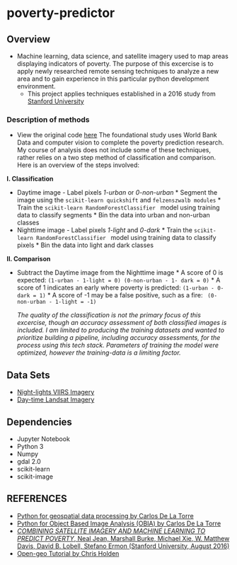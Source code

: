 # poverty-predictor

## Overview 
* Machine learning, data science, and satellite imagery used to map areas displaying indicators of poverty. The purpose of this excercise is to apply newly researched remote sensing techniques to analyze a new area and to gain experience in this particular python development environment. 
    * This project applies techniques established in a 2016 study from [Stanford University](http://sustain.stanford.edu/predicting-poverty/)

### Description of methods 
  * View the original code [here](https://github.com/nealjean/predicting-poverty)
  The foundational study uses World Bank Data and computer vision to complete the poverty prediction research. My course of analysis does not include some of these techniques, rather relies on a two step method of classification and comparison. Here is an overview of the steps involved:
    
  **I. Classification**
  * Daytime image - Label pixels *1-urban* or *0-non-urban*
         * Segment the image using the ```scikit-learn quickshift``` and ```felzenszwalb modules```
         * Train the  ```scikit-learn RandomForestClassifier ``` model using training data to classify segments
         * Bin the data into urban and non-urban classes 
  * Nighttime image - Label pixels *1-light* and *0-dark*
        *  Train the  ```scikit-learn RandomForestClassifier ``` model using training data to classify pixels
         * Bin the data into light and dark classes 

  **II. Comparison**
  * Subtract the Daytime image from the Nighttime image 
        * A score of 0 is expected:
        ``` (1-urban - 1-light = 0) (0-non-urban - 1- dark = 0) ```
        * A score of 1 indicates an early where poverty is predicted:
        ``` (1-urban - 0-dark = 1) ```
        * A score of -1 may be a false positive, such as a fire: 
        ``` (0-non-urban - 1-light = -1)```

    *The quality of the classification is not the primary focus of this excercise, though an accuracy assessment of both classified images is included. I am limited to producing the training datasets and wanted to prioritize building a pipeline, including accuracy assessments, for the process using this tech stack. Parameters of training the model were optimized, however the training-data is a limiting factor.*

## Data Sets 
   * [Night-lights VIIRS Imagery](https://ngdc.noaa.gov/eog/viirs/download_ut_mos.html)
   * [Day-time Landsat Imagery](https://www.descarteslabs.com/)
 

## Dependencies 
  * Jupyter Notebook
  * Python 3
  * Numpy
  * gdal 2.0
  * scikit-learn
  * scikit-image


## REFERENCES 
* [Python for geospatial data processing by Carlos De La Torre](https://www.machinalis.com/blog/python-for-geospatial-data-processing/)
* [Python for Object Based Image Analysis (OBIA) by Carlos De La Torre](https://www.machinalis.com/blog/obia/) 
* [_COMBINING SATELLITE IMAGERY AND MACHINE LEARNING TO PREDICT POVERTY_, Neal Jean, Marshall Burke, Michael Xie, W. Matthew Davis, David B. Lobell, Stefano Ermon (Stanford University, August 2016)](http://sustain.stanford.edu/predicting-poverty/)
*  [Open-geo Tutorial by Chris Holden](https://github.com/ceholden/open-geo-tutorial)
